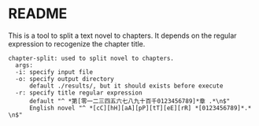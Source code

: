 # README

This is a tool to split a text novel to chapters. It depends on the regular expression to recogenize the chapter title.

```
chapter-split: used to split novel to chapters.
  args:
  -i: specify input file
  -o: specify output directory
      default ./results/, but it should exists before execute
  -r: specify title regular expression
      default "^ *第[零一二三四五六七八九十百千0123456789]*章 .*\n$"
      English novel "^ *[cC][hH][aA][pP][tT][eE][rR] *[0123456789]*.* \n$"
```
